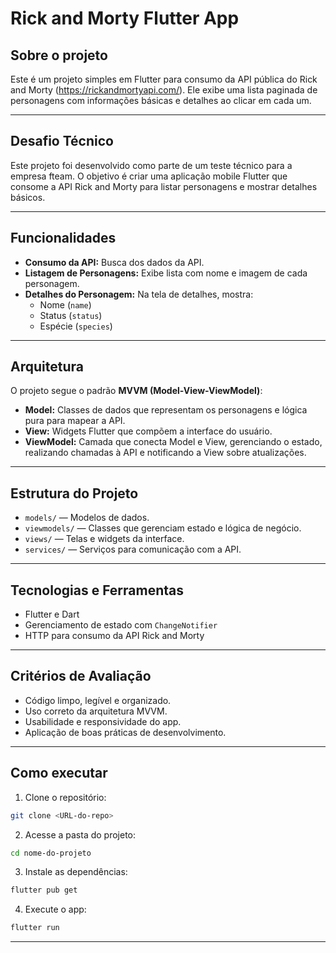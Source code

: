 
# Rick and Morty Flutter App

## Sobre o projeto

Este é um projeto simples em Flutter para consumo da API pública do Rick and Morty (https://rickandmortyapi.com/). Ele exibe uma lista paginada de personagens com informações básicas e detalhes ao clicar em cada um.

---

## Desafio Técnico

Este projeto foi desenvolvido como parte de um teste técnico para a empresa fteam. 
O objetivo é criar uma aplicação mobile Flutter que consome a API Rick and Morty para listar personagens e mostrar detalhes básicos.

---

## Funcionalidades

- **Consumo da API:** Busca dos dados da API.  
- **Listagem de Personagens:** Exibe lista com nome e imagem de cada personagem.  
- **Detalhes do Personagem:** Na tela de detalhes, mostra:  
  - Nome (`name`)  
  - Status (`status`)  
  - Espécie (`species`)

---

## Arquitetura

O projeto segue o padrão **MVVM (Model-View-ViewModel)**:

- **Model:** Classes de dados que representam os personagens e lógica pura para mapear a API.  
- **View:** Widgets Flutter que compõem a interface do usuário.  
- **ViewModel:** Camada que conecta Model e View, gerenciando o estado, realizando chamadas à API e notificando a View sobre atualizações.

---

## Estrutura do Projeto

- `models/` — Modelos de dados.  
- `viewmodels/` — Classes que gerenciam estado e lógica de negócio.  
- `views/` — Telas e widgets da interface.  
- `services/` — Serviços para comunicação com a API.

---

## Tecnologias e Ferramentas

- Flutter e Dart  
- Gerenciamento de estado com `ChangeNotifier`  
- HTTP para consumo da API Rick and Morty

---

## Critérios de Avaliação

- Código limpo, legível e organizado.  
- Uso correto da arquitetura MVVM.  
- Usabilidade e responsividade do app.  
- Aplicação de boas práticas de desenvolvimento.

---

## Como executar

1. Clone o repositório:  
```bash
git clone <URL-do-repo>
```

2. Acesse a pasta do projeto:  
```bash
cd nome-do-projeto
```

3. Instale as dependências:  
```bash
flutter pub get
```

4. Execute o app:  
```bash
flutter run
```

---